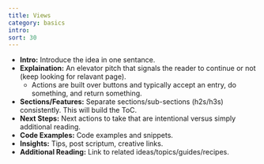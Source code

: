 ```yaml
---
title: Views
category: basics
intro:
sort: 30
---
```


- **Intro:** Introduce the idea in one sentance.
- **Explaination:** An elevator pitch that signals the reader to continue or not (keep looking for relavant page).
    - Actions are built over buttons and typically accept an entry, do something, and return something.
- **Sections/Features:** Separate sections/sub-sections (h2s/h3s) consistently. This will build the ToC.
- **Next Steps:** Next actions to take that are intentional versus simply additional reading.
- **Code Examples:** Code examples and snippets.
- **Insights:** Tips, post scriptum, creative links.
- **Additional Reading:** Link to related ideas/topics/guides/recipes.
